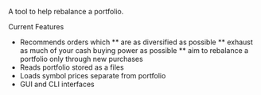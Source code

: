 A tool to help rebalance a portfolio.

Current Features
* Recommends orders which
** are as diversified as possible
** exhaust as much of your cash buying power as possible
** aim to rebalance a portfolio only through new purchases
* Reads portfolio stored as a files
* Loads symbol prices separate from portfolio
* GUI and CLI interfaces